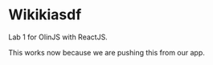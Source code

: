 # Wikikiasdf
Lab 1 for OlinJS with ReactJS.

This works now because we are pushing this from our app.